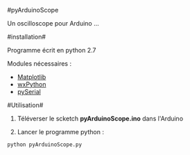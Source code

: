 #pyArduinoScope

Un oscilloscope pour Arduino ...

#installation#

Programme écrit en python 2.7

Modules nécessaires :

 * [Matplotlib](http://matplotlib.org/)
 * [wxPython](http://www.wxpython.org/)
 * [pySerial](https://pypi.python.org/pypi/pyserial)

#Utilisation#

1) Téléverser le scketch **pyArduinoScope.ino** dans l'Arduino

2) Lancer le programme python :
```bash
python pyArduinoScope.py
```
